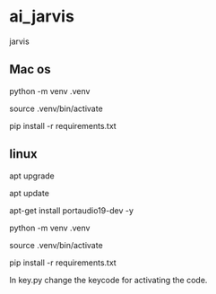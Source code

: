 # ai_jarvis
jarvis

## Mac os
python -m venv .venv

source .venv/bin/activate

pip install -r requirements.txt

## linux
apt upgrade

apt update

apt-get install portaudio19-dev -y

python -m venv .venv

source .venv/bin/activate

pip install -r requirements.txt

In key.py change the keycode for activating the code.
